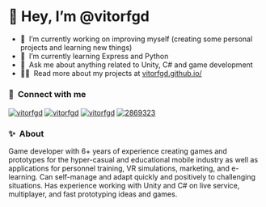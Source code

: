 # 👋 Hey, I’m @vitorfgd

- 🔭 &nbsp;I’m currently working on improving myself (creating some personal projects and learning new things)
- 🌱 &nbsp;I’m currently learning Express and Python
- 💬 &nbsp;Ask me about anything related to Unity, C# and game development
- 👨‍💻 &nbsp;Read more about my projects at [vitorfgd.github.io/](https://vitorfgd.github.io/)

### 🔗 &nbsp;**Connect with me**
<p align="left">
<a href="https://twitter.com/vitorfgd" target="blank"><img align="center" src="https://img.shields.io/badge/Twitter-1DA1F2?style=for-the-badge&logo=twitter&logoColor=white" alt="vitorfgd" /></a>
<a href="https://linkedin.com/in/vitorfigueredo" target="blank"><img align="center" src="https://img.shields.io/badge/LinkedIn-0077B5?style=for-the-badge&logo=linkedin&logoColor=white" alt="vitorfgd" /></a>
<a href="https://instagram.com/vitorfgd" target="blank"><img align="center" src="https://img.shields.io/badge/Instagram-E4405F?style=for-the-badge&logo=instagram&logoColor=white" alt="vitorfgd" /></a>
<a href="https://stackoverflow.com/users/2869323" target="blank"><img align="center" src="https://img.shields.io/badge/Stack_Overflow-FE7A16?style=for-the-badge&logo=stack-overflow&logoColor=white" alt="2869323" /></a>

### ✨&nbsp; About

Game developer with 6+ years of experience creating games and prototypes for the hyper-casual and educational mobile industry as well as applications for personnel training, VR simulations, marketing, and e-learning. Can self-manage and adapt quickly and positively to challenging situations. Has experience working with Unity and C# on live service, multiplayer, and fast prototyping ideas and games.
